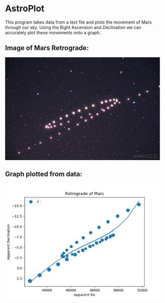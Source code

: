 # AstroPlot

This program takes data from a text file and plots the movement of Mars through our sky.
Using the Right Ascension and Declination we can accurately plot these movements onto a graph.

## Image of Mars Retrograde:
![marsRetro](https://github.com/basuamlk/AstroPlot/blob/master/Ma2011-2Tezel.jpg)
## Graph plotted from data:
![astro](https://github.com/basuamlk/AstroPlot/blob/master/Figure_2.png)
